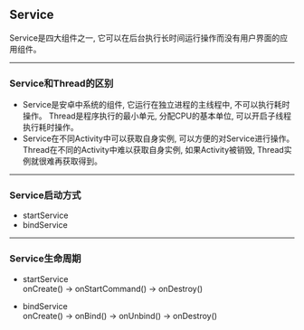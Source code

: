 ## Service
Service是四大组件之一, 它可以在后台执行长时间运行操作而没有用户界面的应用组件。

---

### Service和Thread的区别
* Service是安卓中系统的组件, 它运行在独立进程的主线程中, 不可以执行耗时操作。
Thread是程序执行的最小单元, 分配CPU的基本单位, 可以开启子线程执行耗时操作。
* Service在不同Activity中可以获取自身实例, 可以方便的对Service进行操作。
Thread在不同的Activity中难以获取自身实例, 如果Activity被销毁, Thread实例就很难再获取得到。

---

### Service启动方式
* startService
* bindService

---

### Service生命周期
* startService <br />
onCreate() -> onStartCommand() -> onDestroy()

* bindService <br />
onCreate() -> onBind() -> onUnbind() -> onDestroy()
